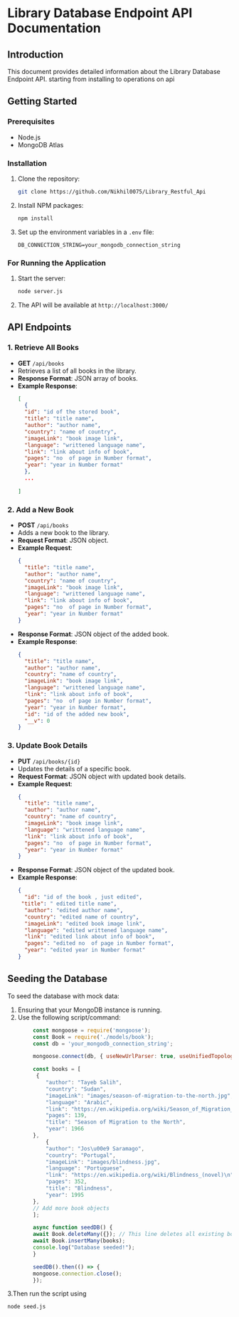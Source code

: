 
# Library Database Endpoint API Documentation

## Introduction

This document provides detailed information about the Library Database Endpoint API. starting from installing to operations on api 

## Getting Started

### Prerequisites

- Node.js
- MongoDB Atlas 

### Installation

1. Clone the repository:
   ```sh
   git clone https://github.com/Nikhil0075/Library_Restful_Api
   ```

2. Install NPM packages:
   ```sh
   npm install
   ```

3. Set up the environment variables in a `.env` file:
   ```
   DB_CONNECTION_STRING=your_mongodb_connection_string
   ```

### For Running the Application

1. Start the server:
   ```sh
   node server.js
   ```

2. The API will be available at `http://localhost:3000/`

## API Endpoints

### 1. Retrieve All Books

- **GET** `/api/books`
- Retrieves a list of all books in the library.
- **Response Format**: JSON array of books.
- **Example Response**:
  ```json
  [
    {
    "id": "id of the stored book",
    "title": "title name",
    "author": "author name",
    "country": "name of country",
    "imageLink": "book image link",
    "language": "writtened language name",
    "link": "link about info of book",
    "pages": "no  of page in Number format",
    "year": "year in Number format"
    },
    ...
    
  ]
  ```

### 2. Add a New Book

- **POST** `/api/books`
- Adds a new book to the library.
- **Request Format**: JSON object.
- **Example Request**:
  ```json
  {
    "title": "title name",
    "author": "author name",
    "country": "name of country",
    "imageLink": "book image link",
    "language": "writtened language name",
    "link": "link about info of book",
    "pages": "no  of page in Number format",
    "year": "year in Number format"
  }
  ```
- **Response Format**: JSON object of the added book.
- **Example Response**:
  ```json
  {
    "title": "title name",
    "author": "author name",
    "country": "name of country",
    "imageLink": "book image link",
    "language": "writtened language name",
    "link": "link about info of book",
    "pages": "no  of page in Number format",
    "year": "year in Number format",
    "id": "id of the added new book",
    "__v": 0
  }
  ```

### 3. Update Book Details

- **PUT** `/api/books/{id}`
- Updates the details of a specific book.
- **Request Format**: JSON object with updated book details.
- **Example Request**:
  ```json
  {
    "title": "title name",
    "author": "author name",
    "country": "name of country",
    "imageLink": "book image link",
    "language": "writtened language name",
    "link": "link about info of book",
    "pages": "no  of page in Number format",
    "year": "year in Number format"
  }
  ```
- **Response Format**: JSON object of the updated book.
- **Example Response**:
  ```json
  {
    "id": "id of the book , just edited",
   "title": " edited title name",
    "author": "edited author name",
    "country": "edited name of country",
    "imageLink": "edited book image link",
    "language": "edited writtened language name",
    "link": "edited link about info of book",
    "pages": "edited no  of page in Number format",
    "year": "edited year in Number format"
  }
  ```

## Seeding the Database

To seed the database with mock data:

1. Ensuring that your MongoDB instance is running.
2. Use the following script/command: 
```javascript
        const mongoose = require('mongoose');
        const Book = require('./models/book');
        const db = 'your_mongodb_connection_string';

        mongoose.connect(db, { useNewUrlParser: true, useUnifiedTopology: true });

        const books = [
         {
            "author": "Tayeb Salih",
            "country": "Sudan",
            "imageLink": "images/season-of-migration-to-the-north.jpg",
            "language": "Arabic",
            "link": "https://en.wikipedia.org/wiki/Season_of_Migration_to_the_North\n",
            "pages": 139,
            "title": "Season of Migration to the North",
            "year": 1966
        },
            {
            "author": "Jos\u00e9 Saramago",
            "country": "Portugal",
            "imageLink": "images/blindness.jpg",
            "language": "Portuguese",
            "link": "https://en.wikipedia.org/wiki/Blindness_(novel)\n",
            "pages": 352,
            "title": "Blindness",
            "year": 1995
        },
        // Add more book objects
        ];

        async function seedDB() {
        await Book.deleteMany({}); // This line deletes all existing books at initial stage
        await Book.insertMany(books);
        console.log("Database seeded!");
        }

        seedDB().then(() => {
        mongoose.connection.close();
        });

```
3.Then run the script using
```sh
node seed.js
```


